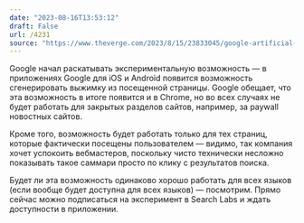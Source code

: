 ```yaml
---
date: "2023-08-16T13:53:12"
draft: False
url: /4231
source: "https://www.theverge.com/2023/8/15/23833045/google-artificial-intelligence-summary-chrome-sge"
---
```


Google начал раскатывать экспериментальную возможность — в приложениях Google для iOS и Android появится возможность сгенерировать выжимку из посещенной страницы. Google обещает, что эта возможность в итоге появится и в Chrome, но во всех случаях не будет работать для закрытых разделов сайтов, например, за paywall новостных сайтов.

Кроме того, возможность будет работать только для тех страниц, которые фактически посещены пользователем — видимо, так компания хочет успокоить вебмастеров, поскольку чисто технически несложно показывать такое саммари просто по клику с результатов поиска.

Будет ли эта возможность одинаково хорошо работать для всех языков (если вообще будет доступна для всех языков) — посмотрим. Прямо сейчас можно подписаться на эксперимент в Search Labs и ждать доступности в приложении.
